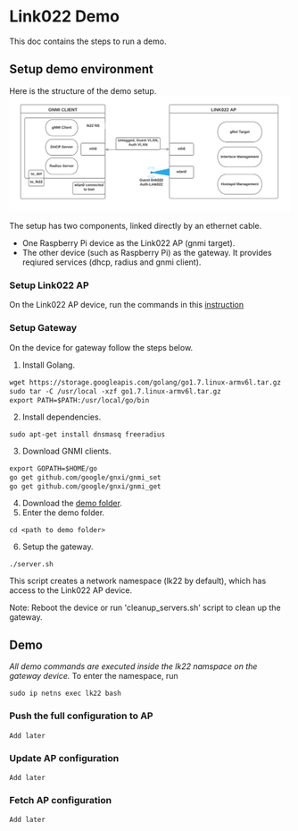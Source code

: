 # Link022 Demo
This doc contains the steps to run a demo.

## Setup demo environment
Here is the structure of the demo setup.
![Alt text](https://github.com/google/link022/blob/master/demo/Link022_diagrams-demo.png)

The setup has two components, linked directly by an ethernet cable.
  - One Raspberry Pi device as the Link022 AP (gnmi target).
  - The other device (such as Raspberry Pi) as the gateway. It provides reqiured services (dhcp, radius and gnmi client).

### Setup Link022 AP
On the Link022 AP device, run the commands in this [instruction](https://github.com/google/link022/blob/master/README.md)

### Setup Gateway
On the device for gateway follow the steps below.
1. Install Golang.
```
wget https://storage.googleapis.com/golang/go1.7.linux-armv6l.tar.gz
sudo tar -C /usr/local -xzf go1.7.linux-armv6l.tar.gz
export PATH=$PATH:/usr/local/go/bin
```
2. Install dependencies.
``` 
sudo apt-get install dnsmasq freeradius
```
3. Download GNMI clients.
```
export GOPATH=$HOME/go
go get github.com/google/gnxi/gnmi_set
go get github.com/google/gnxi/gnmi_get
```
4. Download the [demo folder](https://github.com/google/link022/blob/master/demo/).
5. Enter the demo folder.
```
cd <path to demo folder>
```
6. Setup the gateway.
```
./server.sh
```
This script creates a network namespace (lk22 by default), which has access to the Link022 AP device.

Note: Reboot the device or run 'cleanup_servers.sh' script to clean up the gateway.

## Demo
*All demo commands are executed inside the lk22 namspace on the gateway device.*
To enter the namespace, run
```
sudo ip netns exec lk22 bash
```

### Push the full configuration to AP
```
Add later
```
### Update AP configuration
```
Add later
```
### Fetch AP configuration
```
Add later
```

